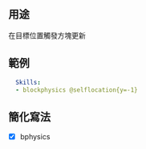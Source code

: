 ## 用途
在目標位置觸發方塊更新

## 範例
```yml
  Skills:
  - blockphysics @selflocation{y=-1}
```


## 簡化寫法
- [x] bphysics